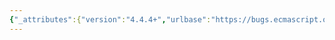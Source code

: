 ```yaml
---
{"_attributes":{"version":"4.4.4+","urlbase":"https://bugs.ecmascript.org/","maintainer":"dherman@mozilla.com"},"bug":{"bug_id":340,"creation_ts":"2012-05-08 15:47:00 -0700","short_desc":"ReturnIfAbrupt is not defined","delta_ts":"2012-06-16 09:31:47 -0700","product":"Draft for 6th Edition","component":"new feature","version":"Rev 7: May 4, 2012 Draft","rep_platform":"All","op_sys":"All","bug_status":"RESOLVED","resolution":"FIXED","priority":"Normal","bug_severity":"normal","everconfirmed":true,"reporter":{"uid":"waldron.rick","name":"Rick Waldron"},"assigned_to":{"uid":"allen","name":"Allen Wirfs-Brock"},"cc":"waldron.rick","long_desc":[{"commentid":908,"comment_count":0,"who":{"uid":"waldron.rick","name":"Rick Waldron"},"bug_when":"2012-05-08 15:47:58 -0700","thetext":"I can't find a definition for this fascinating device!"},{"commentid":909,"comment_count":1,"who":{"uid":"allen","name":"Allen Wirfs-Brock"},"bug_when":"2012-05-08 15:54:32 -0700","thetext":"(In reply to comment #0)\n> I can't find a definition for this fascinating device!\n\nvery end of section 8.8, page 38"},{"commentid":910,"comment_count":2,"who":{"uid":"waldron.rick","name":"Rick Waldron"},"bug_when":"2012-05-08 16:38:53 -0700","thetext":"Sorry, I don't mean to be a pain, but I'm not seeing it here:\n\nhttp://gyazo.com/0d93225ed67bd372a8cc47f62c4946e1"},{"commentid":911,"comment_count":3,"who":{"uid":"allen","name":"Allen Wirfs-Brock"},"bug_when":"2012-05-08 17:47:52 -0700","thetext":"(In reply to comment #2)\n> Sorry, I don't mean to be a pain, but I'm not seeing it here:\n> \n> http://gyazo.com/0d93225ed67bd372a8cc47f62c4946e1\n\nthat's 8.9... look right above there"},{"commentid":912,"comment_count":4,"who":{"uid":"waldron.rick","name":"Rick Waldron"},"bug_when":"2012-05-08 18:48:36 -0700","thetext":"Thanks, I see it now, but that to be honest it looks like a list, \"1. ReturnIfAbrupt(argument),\""},{"commentid":993,"comment_count":5,"who":{"uid":"allen","name":"Allen Wirfs-Brock"},"bug_when":"2012-06-16 09:31:47 -0700","thetext":"fixed in \"REv 8\", June 12,2012 draft"}]}}
---
```

